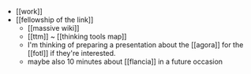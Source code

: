 - [[work]]
- [[fellowship of the link]]
  - [[massive wiki]]
  - [[ttm]] ~ [[thinking tools map]]
  - I'm thinking of preparing a presentation about the [[agora]] for the [[fotl]] if they're interested.
  - maybe also 10 minutes about [[flancia]] in a future occasion 
